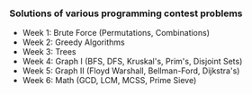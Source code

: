 ### Solutions of various programming contest problems

* Week 1: Brute Force (Permutations, Combinations)
* Week 2: Greedy Algorithms
* Week 3: Trees
* Week 4: Graph I (BFS, DFS, Kruskal's, Prim's, Disjoint Sets)
* Week 5: Graph II (Floyd Warshall, Bellman-Ford, Dijkstra's)
* Week 6: Math (GCD, LCM, MCSS, Prime Sieve)
